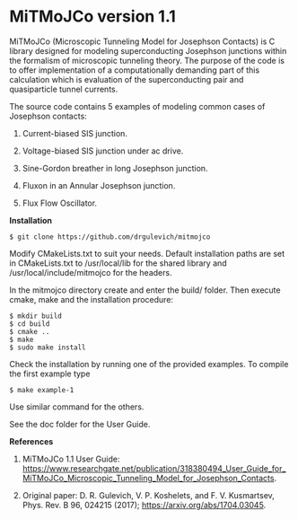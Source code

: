 # MiTMoJCo version 1.1

MiTMoJCo (Microscopic Tunneling Model for Josephson Contacts) is C library designed for modeling superconducting
Josephson junctions within the formalism of microscopic tunneling theory. The purpose of the code is to offer 
implementation of a computationally demanding part of this calculation which is evaluation of the superconducting
pair and quasiparticle tunnel currents. 

The source code contains 5 examples of modeling common cases of Josephson contacts:

1. Current-biased SIS junction.

2. Voltage-biased SIS junction under ac drive.

3. Sine-Gordon breather in long Josephson junction.

4. Fluxon in an Annular Josephson junction.

5. Flux Flow Oscillator.

**Installation**

    $ git clone https://github.com/drgulevich/mitmojco

Modify CMakeLists.txt to suit your needs. Default installation paths are set in CMakeLists.txt to
    /usr/local/lib for the shared library and /usr/local/include/mitmojco for the headers.

In the mitmojco directory create and enter the build/ folder. Then execute cmake, make and the installation procedure: 

    $ mkdir build
    $ cd build
    $ cmake ..
    $ make
    $ sudo make install

Check the installation by running one of the provided examples. To compile the first example type

    $ make example-1

Use similar command for the others.

See the doc folder for the User Guide.

**References**

1. MiTMoJCo 1.1 User Guide: https://www.researchgate.net/publication/318380494_User_Guide_for_MiTMoJCo_Microscopic_Tunneling_Model_for_Josephson_Contacts.

2. Original paper: D. R. Gulevich, V. P. Koshelets, and F. V. Kusmartsev, Phys. Rev. B 96, 024215 (2017); https://arxiv.org/abs/1704.03045.
